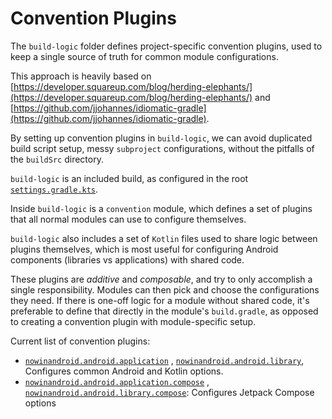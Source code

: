 # Convention Plugins

The `build-logic` folder defines project-specific convention plugins, used to keep a single
source of truth for common module configurations.

This approach is heavily based on
[https://developer.squareup.com/blog/herding-elephants/](https://developer.squareup.com/blog/herding-elephants/)
and
[https://github.com/jjohannes/idiomatic-gradle](https://github.com/jjohannes/idiomatic-gradle).

By setting up convention plugins in `build-logic`, we can avoid duplicated build script setup,
messy `subproject` configurations, without the pitfalls of the `buildSrc` directory.

`build-logic` is an included build, as configured in the root
[`settings.gradle.kts`](../settings.gradle.kts).

Inside `build-logic` is a `convention` module, which defines a set of plugins that all normal
modules can use to configure themselves.

`build-logic` also includes a set of `Kotlin` files used to share logic between plugins themselves,
which is most useful for configuring Android components (libraries vs applications) with shared
code.

These plugins are *additive* and *composable*, and try to only accomplish a single responsibility.
Modules can then pick and choose the configurations they need.
If there is one-off logic for a module without shared code, it's preferable to define that directly
in the module's `build.gradle`, as opposed to creating a convention plugin with module-specific
setup.

Current list of convention plugins:

- [
  `nowinandroid.android.application`](convention/src/main/kotlin/AndroidApplicationConventionPlugin.kt)
  ,
  [`nowinandroid.android.library`](convention/src/main/kotlin/AndroidLibraryConventionPlugin.kt),
  Configures common Android and Kotlin options.
- [
  `nowinandroid.android.application.compose`](convention/src/main/kotlin/AndroidApplicationComposeConventionPlugin.kt)
  ,
  [
  `nowinandroid.android.library.compose`](convention/src/main/kotlin/AndroidLibraryComposeConventionPlugin.kt):
  Configures Jetpack Compose options
